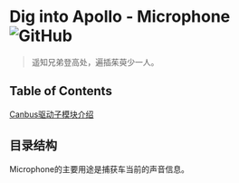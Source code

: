 # Dig into Apollo - Microphone ![GitHub](https://img.shields.io/github/license/daohu527/Dig-into-Apollo.svg?style=popout)

> 遥知兄弟登高处，遍插茱萸少一人。


## Table of Contents
[Canbus驱动子模块介绍](canbus#canbus_module)  


## 目录结构
Microphone的主要用途是捕获车当前的声音信息。
